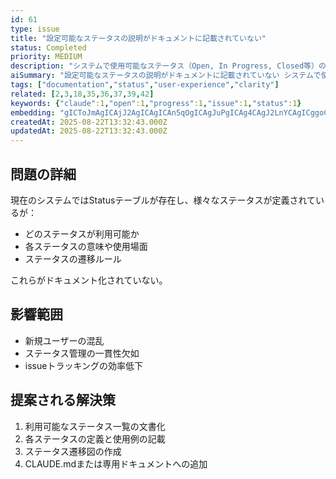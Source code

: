 ```yaml
---
id: 61
type: issue
title: "設定可能なステータスの説明がドキュメントに記載されていない"
status: Completed
priority: MEDIUM
description: "システムで使用可能なステータス（Open, In Progress, Closed等）の定義や説明がドキュメントに記載されていない。ユーザーがどのステータスを使用できるか不明確。"
aiSummary: "設定可能なステータスの説明がドキュメントに記載されていない システムで使用可能なステータス（Open, In Progress, Closed等）の定義や説明がドキュメントに記載されていない。ユーザーがどのステータスを使用できるか不明確。 ## 問題の詳細\n\n現在のシステムではStatusテーブルが存在し、様々なステータスが定義されているが：\n- どのステータスが利用可能か\n- 各ステータスの意味"
tags: ["documentation","status","user-experience","clarity"]
related: [2,3,18,35,36,37,39,42]
keywords: {"claude":1,"open":1,"progress":1,"issue":1,"status":1}
embedding: "gICToJmAgICAjJ2AgICAgICAn5qOgICAgJuPgICAg4CAgJ2LnYCAgICggoCAgJKAgICPgJ+AgICAloGAgICfgICAgYSUgICAgIaAgICAnoCAgIKAhYCAgICShICAgJCAgICAh4CAgICAg5OAgICCgICAhJeKgICAgICfgICAgYA="
createdAt: 2025-08-22T13:32:43.000Z
updatedAt: 2025-08-22T13:32:43.000Z
---
```


## 問題の詳細

現在のシステムではStatusテーブルが存在し、様々なステータスが定義されているが：
- どのステータスが利用可能か
- 各ステータスの意味や使用場面
- ステータスの遷移ルール

これらがドキュメント化されていない。

## 影響範囲
- 新規ユーザーの混乱
- ステータス管理の一貫性欠如
- issueトラッキングの効率低下

## 提案される解決策
1. 利用可能なステータス一覧の文書化
2. 各ステータスの定義と使用例の記載
3. ステータス遷移図の作成
4. CLAUDE.mdまたは専用ドキュメントへの追加